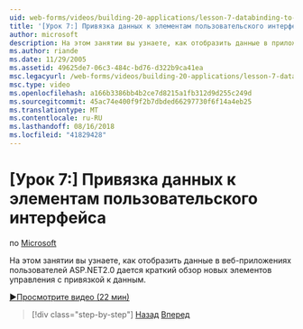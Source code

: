 ```yaml
---
uid: web-forms/videos/building-20-applications/lesson-7-databinding-to-user-interface-controls
title: '[Урок 7:] Привязка данных к элементам пользовательского интерфейса | Документация Майкрософт'
author: microsoft
description: На этом занятии вы узнаете, как отобразить данные в приложениях ASP.NET&#160;2.0 веб-приложений, дается краткий обзор новых элементов управления с привязкой к данным.
ms.author: riande
ms.date: 11/29/2005
ms.assetid: 49625de7-06c3-484c-bd76-d322b9ca41ea
msc.legacyurl: /web-forms/videos/building-20-applications/lesson-7-databinding-to-user-interface-controls
msc.type: video
ms.openlocfilehash: a166b3386bb4b2ce7d8215a1fb312d9d255c249d
ms.sourcegitcommit: 45ac74e400f9f2b7dbded66297730f6f14a4eb25
ms.translationtype: MT
ms.contentlocale: ru-RU
ms.lasthandoff: 08/16/2018
ms.locfileid: "41829428"
---
```

<a name="lesson-7-databinding-to-user-interface-controls"></a>[Урок 7:] Привязка данных к элементам пользовательского интерфейса
====================
по [Microsoft](https://github.com/microsoft)

На этом занятии вы узнаете, как отобразить данные в веб-приложениях пользователей ASP.NET2.0 дается краткий обзор новых элементов управления с привязкой к данным.

[&#9654;Просмотрите видео (22 мин)](https://channel9.msdn.com/Blogs/ASP-NET-Site-Videos/lesson-7-databinding-to-user-interface-controls)

> [!div class="step-by-step"]
> [Назад](lesson-6-working-with-stylesheets-and-master-pages.md)
> [Вперед](lesson-8-working-with-the-gridview-and-formview.md)
